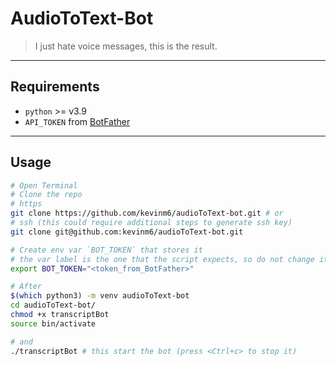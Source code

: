 # AudioToText-Bot

> I just hate voice messages, this is the result.

---

## Requirements

- `python` >= v3.9
- `API_TOKEN` from [BotFather](https://t.me/BotFather)

---

## Usage
```bash
# Open Terminal
# Clone the repo
# https
git clone https://github.com/kevinm6/audioToText-bot.git # or
# ssh (this could require additional steps to generate ssh key)
git clone git@github.com:kevinm6/audioToText-bot.git

# Create env var `BOT_TOKEN` that stores it
# the var label is the one that the script expects, so do not change it
export BOT_TOKEN="<token_from_BotFather>"

# After
$(which python3) -m venv audioToText-bot
cd audioToText-bot/
chmod +x transcriptBot
source bin/activate

# and
./transcriptBot # this start the bot (press <Ctrl+c> to stop it)
```

